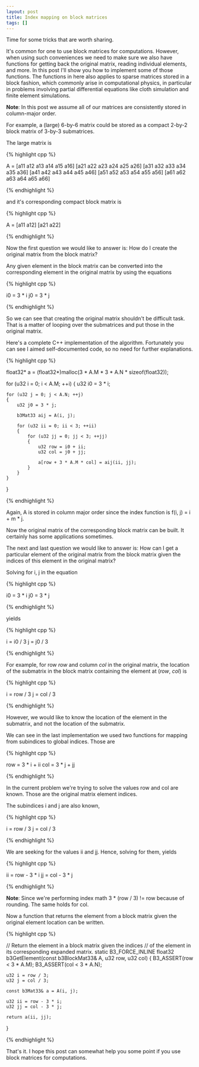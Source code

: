 ```yaml
---
layout: post
title: Index mapping on block matrices
tags: []
---
```


Time for some tricks that are worth sharing.

It's common for one to use block matrices for computations. However, when using such conveniences we need to make sure we also have 
functions for getting back the original matrix, reading individual elements, and more. In this post I'll show you how to implement some 
of those functions. The functions in here also applies to sparse matrices stored in a block fashion, which commonly arise in computational physics, in particular 
in problems involving partial differential equations like cloth simulation and finite element simulations.

**Note**: In this post we assume all of our matrices are consistently stored in column-major order.

For example, a (large) 6-by-6 matrix could be stored as a compact 2-by-2 block matrix of 3-by-3 submatrices.

The large matrix is 

{% highlight cpp %}

A = [a11 a12 a13 a14 a15 a16] 
    [a21 a22 a23 a24 a25 a26]
    [a31 a32 a33 a34 a35 a36]
    [a41 a42 a43 a44 a45 a46]
    [a51 a52 a53 a54 a55 a56]
    [a61 a62 a63 a64 a65 a66]

{% endhighlight %}

and it's corresponding compact block matrix is

{% highlight cpp %}

A = [a11 a12]
    [a21 a22]
	
{% endhighlight %}

Now the first question we would like to answer is: How do I create the original matrix from the block matrix?

Any given element in the block matrix can be converted into the corresponding element in the original matrix by using the equations

{% highlight cpp %}

i0 = 3 * i
j0 = 3 * j

{% endhighlight %}

So we can see that creating the original matrix shouldn't be difficult task. That is a matter of looping over the submatrices and put those in the original matrix. 

Here's a complete C++ implementation of the algorithm. Fortunately you can see I aimed self-documented code, so no need for further explanations.

{% highlight cpp %}

float32* a = (float32*)malloc(3 * A.M * 3 * A.N * sizeof(float32));

for (u32 i = 0; i < A.M; ++i)
{
	u32 i0 = 3 * i;
	
	for (u32 j = 0; j < A.N; ++j)
	{
		u32 j0 = 3 * j;
		
		b3Mat33 aij = A(i, j);

		for (u32 ii = 0; ii < 3; ++ii)
		{
			for (u32 jj = 0; jj < 3; ++jj)
			{
				u32 row = i0 + ii;
				u32 col = j0 + jj;

				a[row + 3 * A.M * col] = aij(ii, jj);
			}
		}
	}
}

{% endhighlight %}

Again, A is stored in column major order since the index function is f(i, j) = i + m * j.

Now the original matrix of the corresponding block matrix can be built. It certainly has some applications sometimes.

The next and last question we would like to answer is: How can I get a particular element of the original matrix from the block matrix given 
the indices of this element in the original matrix?

Solving for i, j in the equation

{% highlight cpp %}

i0 = 3 * i
j0 = 3 * j

{% endhighlight %}

yields 

{% highlight cpp %}

i = i0 / 3
j = j0 / 3

{% endhighlight %}

For example, for row *row* and column *col* in the original matrix, the location of the submatrix in the block matrix containing the element at (*row*, *col*) is

{% highlight cpp %}

i = row / 3
j = col / 3

{% endhighlight %}

However, we would like to know the location of the element in the submatrix, and not the location of the submatrix.

We can see in the last implementation we used two functions for mapping from subindices to global indices. Those are

{% highlight cpp %}

row = 3 * i + ii 
col = 3 * j + jj 

{% endhighlight %}

In the current problem we're trying to solve the values row and col are known. Those are the original matrix element indices. 

The subindices i and j are also known,

{% highlight cpp %}

i = row / 3
j = col / 3

{% endhighlight %}

We are seeking for the values ii and jj. Hence, solving for them, yields 

{% highlight cpp %}

ii = row - 3 * i 
jj = col - 3 * j 

{% endhighlight %}

**Note**: Since we're performing index math 3 * (row / 3) != row because of rounding. The same holds for col.

Now a function that returns the element from a block matrix given the original element location can be written.

{% highlight cpp %}

// Return the element in a block matrix given the indices 
// of the element in its corresponding expanded matrix.
static B3_FORCE_INLINE float32 b3GetElement(const b3BlockMat33& A, u32 row, u32 col)
{
	B3_ASSERT(row < 3 * A.M);
	B3_ASSERT(col < 3 * A.N);

	u32 i = row / 3;
	u32 j = col / 3;

	const b3Mat33& a = A(i, j);

	u32 ii = row - 3 * i;
	u32 jj = col - 3 * j;

	return a(ii, jj);
}

{% endhighlight %}

That's it. I hope this post can somewhat help you some point if you use block matrices for computations.